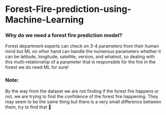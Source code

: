 # Forest-Fire-prediction-using-Machine-Learning

### Why do we need a forest fire prediction model?

Forest department experts can check on 3-4 parameters from their human mind but ML on other hand can handle the numerous parameters whether it can be latitude, longitude, satellite, version, and whatnot, so dealing with this multi-relationship of a parameter that is responsible for the fire in the forest we do need ML for sure!

### Note: 
By the way from the dataset we are not finding if the forest fire happens or not, we are trying to find the confidence of the forest fire happening. They may seem to be the same thing but there is a very small difference between them, try to find that 🙂
